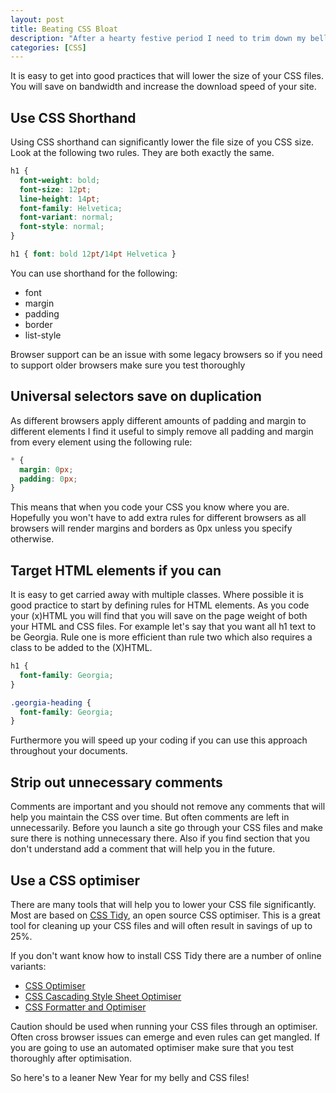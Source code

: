 ```yaml
--- 
layout: post
title: Beating CSS Bloat
description: "After a hearty festive period I need to trim down my belly. Whilst I'm at it I might as well trim down a few CSS files. "
categories: [CSS]
---
```

It is easy to get into good practices that will lower the size of your CSS files. You will save on bandwidth and increase the download speed of your site. 

## Use CSS Shorthand

Using CSS shorthand can significantly lower the file size of you CSS size. Look at the following two rules. They are both exactly the same.  

``` css 
h1 { 
  font-weight: bold; 
  font-size: 12pt; 
  line-height: 14pt; 
  font-family: Helvetica; 
  font-variant: normal; 
  font-style: normal; 
} 

h1 { font: bold 12pt/14pt Helvetica }
```

You can use shorthand for the following:

*   font
*   margin
*   padding
*   border
*   list-style

Browser support can be an issue with some legacy browsers so if you need to support older browsers make sure you test thoroughly

## Universal selectors save on duplication

As different browsers apply different amounts of padding and margin to different elements I find it useful to simply remove all padding and margin from every element using the following rule: 

``` css 
* { 
  margin: 0px;
  padding: 0px; 
}
```

This means that when you code your CSS you know where you are. Hopefully you won't have to add extra rules for different browsers as all browsers will render margins and borders as 0px unless you specify otherwise. 

## Target HTML elements if you can

It is easy to get carried away with multiple classes. Where possible it is good practice to start by defining rules for HTML elements. As you code your (x)HTML you will find that you will save on the page weight of both your HTML and CSS files. For example let's say that you want all h1 text to be Georgia. Rule one is more efficient than rule two which also requires a class to be added to the (X)HTML. 

``` css 
h1 {  
  font-family: Georgia; 
} 

.georgia-heading {  
  font-family: Georgia; 
}
```

Furthermore you will speed up your coding if you can use this approach throughout your documents. 

## Strip out unnecessary comments

Comments are important and you should not remove any comments that will help you maintain the CSS over time. But often comments are left in unnecessarily. Before you launch a site go through your CSS files and make sure there is nothing unnecessary there. Also if you find section that you don't understand add a comment that will help you in the future.

## Use a CSS optimiser

There are many tools that will help you to lower your CSS file significantly. Most are based on [CSS Tidy][1], an open source CSS optimiser. This is a great tool for cleaning up your CSS files and will often result in savings of up to 25%. 

If you don't want know how to install CSS Tidy there are a number of online variants:

*   [CSS Optimiser][2]
*   [CSS Cascading Style Sheet Optimiser][3]
*   [CSS Formatter and Optimiser][4]

Caution should be used when running your CSS files through an optimiser. Often cross browser issues can emerge and even rules can get mangled. If you are going to use an automated optimiser make sure that you test thoroughly after optimisation.

So here's to a leaner New Year for my belly and CSS files!

 [1]: http://csstidy.sourceforge.net/
 [2]: http://www.cssoptimiser.com/
 [3]: http://flumpcakes.co.uk/css/optimiser/
 [4]: http://www.cdburnerxp.se/cssparse/css_optimiser.php
